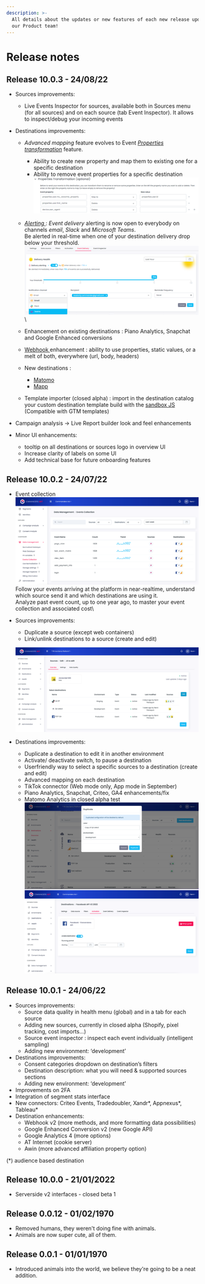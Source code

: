 ```yaml
---
description: >-
  All details about the updates or new features of each new release updated by
  our Product team!
---
```


# Release notes

## Release 10.0.3 - 24/08/22

* Sources improvements:
  * Live Events Inspector for sources, available both in Sources menu (for all sources) and on each source (tab Event Inspector). It allows to inspect/debug your incoming events​
*   Destinations improvements: ​

    * &#x20;_Advanced mapping_ feature evolves to Event [_Properties transformation_](../features/integrations/destinations/advanced-mapping.md) feature.
      * Ability to create new property and map them to existing one for a specific destination
      * Ability to remove event properties for a specific destination\
        ![](<../.gitbook/assets/image (2) (1).png>)



    * &#x20;[_Alerting_ ](../features/integrations/destinations/event-delivery.md): _Event delivery_ alerting is now open to everybody on channels _email_, _Slack_ and _Microsoft Teams_.\
      Be alerted in real-time when one of your destination delivery drop below your threshold.\
      ![](<../.gitbook/assets/image (25).png>)\

    * Enhancement on existing destinations : Piano Analytics, Snapchat and Google Enhanced conversions
    * [Webhook ](../features/integrations/destinations/destinations-catalog/webhook.md)enhancement : ability to use properties, static values, or a melt of both, everywhere (url, body, headers)​
    * &#x20;New destinations :&#x20;
      * [Matomo](../features/integrations/destinations/destinations-catalog/matomo.md)
      * [Mapp](../features/integrations/destinations/destinations-catalog/mapp.md)
    * Template importer (closed alpha) : import in the destination catalog your custom destination template build with the [sandbox JS ](../features/integrations/destinations/destination-builder/javascript-destination-builder/)\
      (Compatible with GTM templates)
* Campaign analysis -> Live Report builder look and feel enhancements
* Minor UI enhancements:
  * tooltip on all destinations or sources logo in overview UI
  * Increase clarity of labels on some UI
  * Add technical base for future onboarding features

## Release 10.0.2 - 24/07/22

* Event collection​\
  ![](<../.gitbook/assets/image (15) (1).png>)\
  Follow your events arriving at the platform in near-realtime, understand which source send it and which destinations are using it.​\
  Analyze past event count, up to one year ago, to master your event collection and associated cost\

*   Sources improvements: ​

    * &#x20;Duplicate a source (except web containers)​&#x20;
    * &#x20;Link/unlink destinations to a source (create and edit)​

    ![](<../.gitbook/assets/image (20).png>)


* Destinations improvements: ​
  * &#x20;Duplicate a destination to edit it in another environment​
  * &#x20;Activate/ deactivate switch​, to pause a destination
  * &#x20;Userfriendly way to select a specific sources to a destination (create and edit)​
  * &#x20;Advanced mapping​ on each destination
  * &#x20;TikTok connector (Web mode only, App mode in September)​
  * &#x20;Piano Analytics, Snapchat, Criteo, GA4 enhancements/fix​
  * &#x20;Matomo Analytics in closed alpha test\
    ![](<../.gitbook/assets/image (23).png>)![](../.gitbook/assets/image.png)

## Release 10.0.1 - 24/06/22

* Sources improvements: ​
  * Source data quality in health menu (global) and in a tab for each source​
  * Adding new sources, currently in closed alpha (Shopify, pixel tracking, cost imports…)​
  * Source event inspector : inspect each event individually (intelligent sampling)
  * Adding new environment: ‘development’​
* Destinations improvements: ​
  * Consent categories dropdown on destination’s filters​​
  * Destination description: what you will need & supported sources sections​
  * Adding new environment: ‘development’​
* Improvements on 2FA​
* Integration of segment stats interface​
* New connectors: Criteo Events, Tradedoubler, Xandr\*, Appnexus\*, Tableau\*​
* Destination enhancements:​
  * Webhook v2 (more methods, and more formatting data possibilities)​
  * Google Enhanced Conversion v2 (new Google API)​
  * Google Analytics 4 (more options)​
  * AT Internet (cookie server)​
  * Awin (more advanced affiliation property option)

(\*) audience based destination

## Release 10.0.0 - 21/01/2022

* Serverside v2 interfaces - closed beta 1

## Release 0.0.12 - 01/02/1970

* Removed humans, they weren't doing fine with animals.
* Animals are now super cute, all of them.

## Release 0.0.1 - 01/01/1970

* Introduced animals into the world, we believe they're going to be a neat addition.
